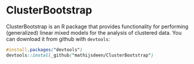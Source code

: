 # ClusterBootstrap

ClusterBootstrap is an R package that provides functionality for performing (generalized) linear mixed models for the analysis of clustered data. You can download it from github with `devtools`:

```css
#install.packages("devtools")
devtools::install_github("mathijsdeen/ClusterBootstrap")
```

